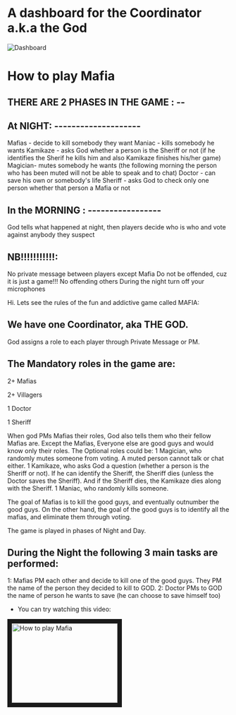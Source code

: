 # A dashboard for the Coordinator a.k.a the God

![Dashboard](https://i.ibb.co/RNqBtFx/Capture.jpg "Dashboard")

# How to play Mafia

## THERE ARE 2 PHASES IN THE GAME : --

## At NIGHT: --------------------

Mafias - decide to kill somebody they want
Maniac - kills somebody he wants
Kamikaze - asks God whether a person is the Sheriff or not (if he identifies the Sherif he kills him and also Kamikaze finishes his/her game)
Magician- mutes somebody he wants (the following morning the person who has been muted will not be able to speak and to chat)
Doctor - can save his own or somebody's life
Sheriff - asks God to check only one person whether that person a Mafia or not

## In the MORNING : -----------------

God tells what happened at night, then players decide who is who and vote against anybody they suspect

## NB!!!!!!!!!!!:

No private message between players except Mafia
Do not be offended, cuz it is just a game!!!
No offending others
During the night turn off your microphones

Hi. Lets see the rules of the fun and addictive game called MAFIA:

## We have one Coordinator, aka THE GOD.

God assigns a role to each player through Private Message or PM.

## The Mandatory roles in the game are:

2+ Mafias

2+ Villagers

1 Doctor

1 Sheriff

When god PMs Mafias their roles, God also tells them who their fellow Mafias are.
Except the Mafias, Everyone else are good guys and would know only their roles.
The Optional roles could be:
1 Magician, who randomly mutes someone from voting. A muted person cannot talk or chat either.
1 Kamikaze, who asks God a question (whether a person is the Sheriff or not). If he can identify the Sheriff, the Sheriff dies (unless the Doctor saves the Sheriff). And if the Sheriff dies, the Kamikaze dies along with the Sheriff.
1 Maniac, who randomly kills someone.

The goal of Mafias is to kill the good guys, and eventually outnumber the good guys.
On the other hand, the goal of the good guys is to identify all the mafias, and eliminate them through voting.

The game is played in phases of Night and Day.

## During the Night the following 3 main tasks are performed:

1: Mafias PM each other and decide to kill one of the good guys. They PM the name of the person they decided to kill to GOD.
2: Doctor PMs to GOD the name of person he wants to save (he can choose to save himself too)

- You can try watching this video:

<a href="http://www.youtube.com/watch?feature=player_embedded&v=8HlTJvt4XtE
" target="_blank"><img src="http://img.youtube.com/vi/8HlTJvt4XtE/0.jpg" 
alt="How to play Mafia" width="240" height="180" border="10" /></a>
